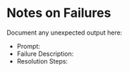 # Notes on Failures

Document any unexpected output here:

- Prompt:
- Failure Description:
- Resolution Steps: